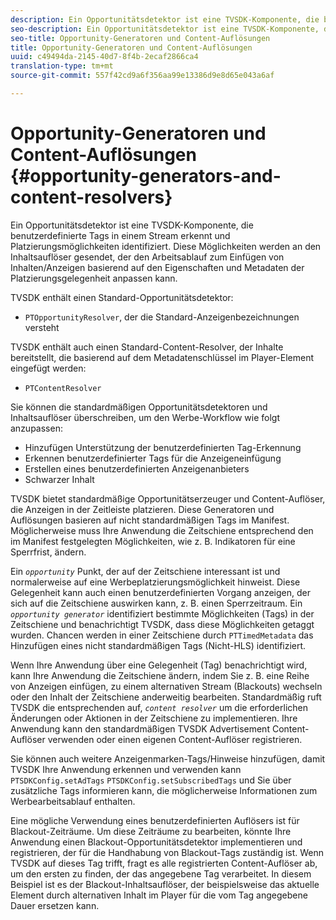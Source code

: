 ```yaml
---
description: Ein Opportunitätsdetektor ist eine TVSDK-Komponente, die benutzerdefinierte Tags in einem Stream erkennt und Platzierungsmöglichkeiten identifiziert. Diese Möglichkeiten werden an den Inhaltsauflöser gesendet, der den Arbeitsablauf zum Einfügen von Inhalten/Anzeigen basierend auf den Eigenschaften und Metadaten der Platzierungsgelegenheit anpassen kann.
seo-description: Ein Opportunitätsdetektor ist eine TVSDK-Komponente, die benutzerdefinierte Tags in einem Stream erkennt und Platzierungsmöglichkeiten identifiziert. Diese Möglichkeiten werden an den Inhaltsauflöser gesendet, der den Arbeitsablauf zum Einfügen von Inhalten/Anzeigen basierend auf den Eigenschaften und Metadaten der Platzierungsgelegenheit anpassen kann.
seo-title: Opportunity-Generatoren und Content-Auflösungen
title: Opportunity-Generatoren und Content-Auflösungen
uuid: c49494da-2145-40d7-8f4b-2ecaf2866ca4
translation-type: tm+mt
source-git-commit: 557f42cd9a6f356aa99e13386d9e8d65e043a6af

---
```



# Opportunity-Generatoren und Content-Auflösungen {#opportunity-generators-and-content-resolvers}

Ein Opportunitätsdetektor ist eine TVSDK-Komponente, die benutzerdefinierte Tags in einem Stream erkennt und Platzierungsmöglichkeiten identifiziert. Diese Möglichkeiten werden an den Inhaltsauflöser gesendet, der den Arbeitsablauf zum Einfügen von Inhalten/Anzeigen basierend auf den Eigenschaften und Metadaten der Platzierungsgelegenheit anpassen kann.

TVSDK enthält einen Standard-Opportunitätsdetektor:

* `PTOpportunityResolver`, der die Standard-Anzeigenbezeichnungen versteht

TVSDK enthält auch einen Standard-Content-Resolver, der Inhalte bereitstellt, die basierend auf dem Metadatenschlüssel im Player-Element eingefügt werden:

* `PTContentResolver`

Sie können die standardmäßigen Opportunitätsdetektoren und Inhaltsauflöser überschreiben, um den Werbe-Workflow wie folgt anzupassen:

* Hinzufügen Unterstützung der benutzerdefinierten Tag-Erkennung
* Erkennen benutzerdefinierter Tags für die Anzeigeneinfügung
* Erstellen eines benutzerdefinierten Anzeigenanbieters
* Schwarzer Inhalt

<!--<a id="section_C2BA8F50230E4010ABFCD5D976BC1217"></a>-->

TVSDK bietet standardmäßige Opportunitätserzeuger und Content-Auflöser, die Anzeigen in der Zeitleiste platzieren. Diese Generatoren und Auflösungen basieren auf nicht standardmäßigen Tags im Manifest. Möglicherweise muss Ihre Anwendung die Zeitschiene entsprechend den im Manifest festgelegten Möglichkeiten, wie z. B. Indikatoren für eine Sperrfrist, ändern.

Ein *`opportunity`* Punkt, der auf der Zeitschiene interessant ist und normalerweise auf eine Werbeplatzierungsmöglichkeit hinweist. Diese Gelegenheit kann auch einen benutzerdefinierten Vorgang anzeigen, der sich auf die Zeitschiene auswirken kann, z. B. einen Sperrzeitraum. Ein *`opportunity generator`* identifiziert bestimmte Möglichkeiten (Tags) in der Zeitschiene und benachrichtigt TVSDK, dass diese Möglichkeiten getaggt wurden. Chancen werden in einer Zeitschiene durch `PTTimedMetadata` das Hinzufügen eines nicht standardmäßigen Tags (Nicht-HLS) identifiziert.

Wenn Ihre Anwendung über eine Gelegenheit (Tag) benachrichtigt wird, kann Ihre Anwendung die Zeitschiene ändern, indem Sie z. B. eine Reihe von Anzeigen einfügen, zu einem alternativen Stream (Blackouts) wechseln oder den Inhalt der Zeitschiene anderweitig bearbeiten. Standardmäßig ruft TVSDK die entsprechenden auf, *`content resolver`* um die erforderlichen Änderungen oder Aktionen in der Zeitschiene zu implementieren. Ihre Anwendung kann den standardmäßigen TVSDK Advertisement Content-Auflöser verwenden oder einen eigenen Content-Auflöser registrieren.

Sie können auch weitere Anzeigenmarken-Tags/Hinweise hinzufügen, damit TVSDK Ihre Anwendung erkennen und verwenden kann `PTSDKConfig.setAdTags` `PTSDKConfig.setSubscribedTags` und Sie über zusätzliche Tags informieren kann, die möglicherweise Informationen zum Werbearbeitsablauf enthalten.

Eine mögliche Verwendung eines benutzerdefinierten Auflösers ist für Blackout-Zeiträume. Um diese Zeiträume zu bearbeiten, könnte Ihre Anwendung einen Blackout-Opportunitätsdetektor implementieren und registrieren, der für die Handhabung von Blackout-Tags zuständig ist. Wenn TVSDK auf dieses Tag trifft, fragt es alle registrierten Content-Auflöser ab, um den ersten zu finden, der das angegebene Tag verarbeitet. In diesem Beispiel ist es der Blackout-Inhaltsauflöser, der beispielsweise das aktuelle Element durch alternativen Inhalt im Player für die vom Tag angegebene Dauer ersetzen kann.